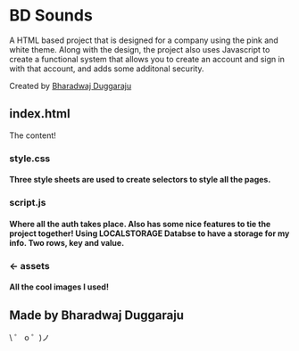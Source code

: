 # BD Sounds

A HTML based project that is designed for a company using the pink and white theme. Along with the design, the project also uses Javascript to create a functional system that allows you to create an account and sign in with that account, and adds some additonal security.

Created by [Bharadwaj Duggaraju](https://instagram.com/bharadwaj_duggaraju/)

## index.html

The content!

### style.css

#### Three style sheets are used to create selectors to style all the pages.

###  script.js

#### Where all the auth takes place. Also has some nice features to tie the project together! Using LOCALSTORAGE Databse to have a storage for my info. Two rows, key and value.

### ← assets

#### All the cool images I used!

## Made by Bharadwaj Duggaraju

\ ゜ o ゜)ノ
